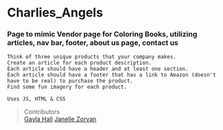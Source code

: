 # Charlies_Angels
### Page to mimic Vendor page for Coloring Books, utilizing articles, nav bar, footer, about us page, contact us

```
Think of three unique products that your company makes.
Create an article for each product description.
Each article should have a header and at least one section.
Each article should have a footer that has a link to Amazon (doesn't have to be real) to purchase the product.
Find some fun imagery for each product.
```
```
Uses JS, HTML & CSS
```

> Contributors  
[Gayla Hall](gbea@rocketmail.com)
[Janelle Zorvan](jzorvan@gmail.com)

